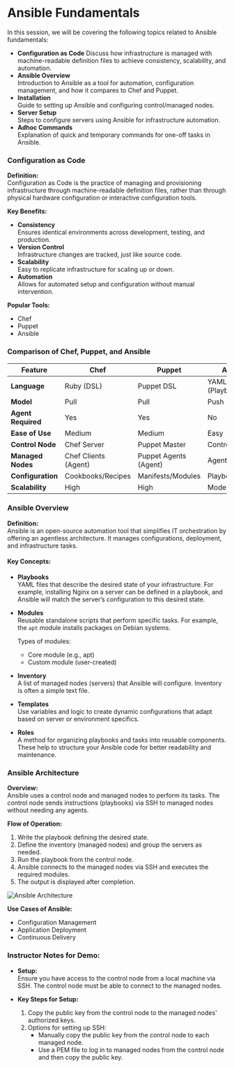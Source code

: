 # Ansible Fundamentals
In this session, we will be covering the following topics related to Ansible fundamentals:

- **Configuration as Code**
  Discuss how infrastructure is managed with machine-readable definition files to achieve consistency, scalability, and automation.
- **Ansible Overview**  
  Introduction to Ansible as a tool for automation, configuration management, and how it compares to Chef and Puppet.
- **Installation**  
  Guide to setting up Ansible and configuring control/managed nodes.
- **Server Setup**  
  Steps to configure servers using Ansible for infrastructure automation.
- **Adhoc Commands**  
  Explanation of quick and temporary commands for one-off tasks in Ansible.


### Configuration as Code

**Definition:**  
Configuration as Code is the practice of managing and provisioning infrastructure through machine-readable definition files, rather than through physical hardware configuration or interactive configuration tools.

**Key Benefits:**

- **Consistency**  
  Ensures identical environments across development, testing, and production.
- **Version Control**  
  Infrastructure changes are tracked, just like source code.
- **Scalability**  
  Easy to replicate infrastructure for scaling up or down.
- **Automation**  
  Allows for automated setup and configuration without manual intervention.

**Popular Tools:**
- Chef
- Puppet
- Ansible

### Comparison of Chef, Puppet, and Ansible

| Feature              | Chef                | Puppet              | Ansible           |
|----------------------|---------------------|---------------------|-------------------|
| **Language**          | Ruby (DSL)          | Puppet DSL          | YAML (Playbooks)  |
| **Model**             | Pull                | Pull                | Push              |
| **Agent Required**    | Yes                 | Yes                 | No                |
| **Ease of Use**       | Medium              | Medium              | Easy              |
| **Control Node**      | Chef Server         | Puppet Master       | Control Machine   |
| **Managed Nodes**     | Chef Clients (Agent)| Puppet Agents (Agent)| Agentless (SSH)   |
| **Configuration**     | Cookbooks/Recipes   | Manifests/Modules   | Playbooks/Roles   |
| **Scalability**       | High                | High                | Moderate          |


### Ansible Overview

**Definition:**  
Ansible is an open-source automation tool that simplifies IT orchestration by offering an agentless architecture. It manages configurations, deployment, and infrastructure tasks.

#### Key Concepts:

- **Playbooks**  
  YAML files that describe the desired state of your infrastructure. For example, installing Nginx on a server can be defined in a playbook, and Ansible will match the server’s configuration to this desired state.

- **Modules**  
  Reusable standalone scripts that perform specific tasks. For example, the `apt` module installs packages on Debian systems.

  Types of modules:
  - Core module (e.g., apt)
  - Custom module (user-created)

- **Inventory**  
  A list of managed nodes (servers) that Ansible will configure. Inventory is often a simple text file.

- **Templates**  
  Use variables and logic to create dynamic configurations that adapt based on server or environment specifics.

- **Roles**  
  A method for organizing playbooks and tasks into reusable components. These help to structure your Ansible code for better readability and maintenance.

### Ansible Architecture

**Overview:**  
Ansible uses a control node and managed nodes to perform its tasks. The control node sends instructions (playbooks) via SSH to managed nodes without needing any agents.

**Flow of Operation:**

1. Write the playbook defining the desired state.
2. Define the inventory (managed nodes) and group the servers as needed.
3. Run the playbook from the control node.
4. Ansible connects to the managed nodes via SSH and executes the required modules.
5. The output is displayed after completion.

![Ansible Architecture](https://d2beiqkhq929f0.cloudfront.net/public_assets/assets/000/110/156/original/ansiblearch.png?1739985222)

**Use Cases of Ansible:**

- Configuration Management
- Application Deployment
- Continuous Delivery


### Instructor Notes for Demo:

- **Setup:**  
  Ensure you have access to the control node from a local machine via SSH. The control node must be able to connect to the managed nodes.

- **Key Steps for Setup:**
  1. Copy the public key from the control node to the managed nodes' authorized keys.
  2. Options for setting up SSH:
     - Manually copy the public key from the control node to each managed node.
     - Use a PEM file to log in to managed nodes from the control node and then copy the public key.

